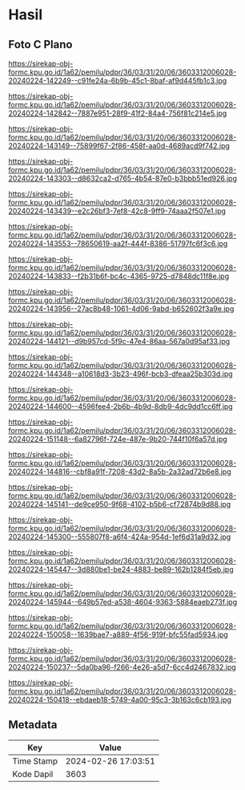# Hasil

## Foto C Plano

https://sirekap-obj-formc.kpu.go.id/1a62/pemilu/pdpr/36/03/31/20/06/3603312006028-20240224-142249--c91fe24a-6b9b-45c1-8baf-af9d445fb1c3.jpg

https://sirekap-obj-formc.kpu.go.id/1a62/pemilu/pdpr/36/03/31/20/06/3603312006028-20240224-142842--7887e951-28f9-41f2-84a4-756f81c214e5.jpg

https://sirekap-obj-formc.kpu.go.id/1a62/pemilu/pdpr/36/03/31/20/06/3603312006028-20240224-143149--75899f67-2f86-458f-aa0d-4689acd9f742.jpg

https://sirekap-obj-formc.kpu.go.id/1a62/pemilu/pdpr/36/03/31/20/06/3603312006028-20240224-143303--d8632ca2-d765-4b54-87e0-b3bbb51ed926.jpg

https://sirekap-obj-formc.kpu.go.id/1a62/pemilu/pdpr/36/03/31/20/06/3603312006028-20240224-143439--e2c26bf3-7ef8-42c8-9ff9-74aaa2f507e1.jpg

https://sirekap-obj-formc.kpu.go.id/1a62/pemilu/pdpr/36/03/31/20/06/3603312006028-20240224-143553--78650619-aa2f-444f-8386-51797fc6f3c6.jpg

https://sirekap-obj-formc.kpu.go.id/1a62/pemilu/pdpr/36/03/31/20/06/3603312006028-20240224-143833--f2b31b6f-bc4c-4365-9725-d7848dc11f8e.jpg

https://sirekap-obj-formc.kpu.go.id/1a62/pemilu/pdpr/36/03/31/20/06/3603312006028-20240224-143956--27ac8b48-1061-4d06-9abd-b652602f3a9e.jpg

https://sirekap-obj-formc.kpu.go.id/1a62/pemilu/pdpr/36/03/31/20/06/3603312006028-20240224-144121--d9b957cd-5f9c-47e4-86aa-567a0d95af33.jpg

https://sirekap-obj-formc.kpu.go.id/1a62/pemilu/pdpr/36/03/31/20/06/3603312006028-20240224-144348--a10618d3-3b23-496f-bcb3-dfeaa25b303d.jpg

https://sirekap-obj-formc.kpu.go.id/1a62/pemilu/pdpr/36/03/31/20/06/3603312006028-20240224-144600--4596fee4-2b6b-4b9d-8db9-4dc9dd1cc6ff.jpg

https://sirekap-obj-formc.kpu.go.id/1a62/pemilu/pdpr/36/03/31/20/06/3603312006028-20240224-151148--6a82796f-724e-487e-9b20-744f10f6a57d.jpg

https://sirekap-obj-formc.kpu.go.id/1a62/pemilu/pdpr/36/03/31/20/06/3603312006028-20240224-144816--cbf8a91f-7208-43d2-8a5b-2a32ad72b6e8.jpg

https://sirekap-obj-formc.kpu.go.id/1a62/pemilu/pdpr/36/03/31/20/06/3603312006028-20240224-145141--de9ce950-9f68-4102-b5b6-cf72874b9d88.jpg

https://sirekap-obj-formc.kpu.go.id/1a62/pemilu/pdpr/36/03/31/20/06/3603312006028-20240224-145300--555807f8-a6f4-424a-954d-1ef6d31a9d32.jpg

https://sirekap-obj-formc.kpu.go.id/1a62/pemilu/pdpr/36/03/31/20/06/3603312006028-20240224-145447--3d880be1-be24-4883-be89-162b1284f5eb.jpg

https://sirekap-obj-formc.kpu.go.id/1a62/pemilu/pdpr/36/03/31/20/06/3603312006028-20240224-145944--649b57ed-a538-4604-9363-5884eaeb273f.jpg

https://sirekap-obj-formc.kpu.go.id/1a62/pemilu/pdpr/36/03/31/20/06/3603312006028-20240224-150058--1639bae7-a889-4f56-919f-bfc55fad5934.jpg

https://sirekap-obj-formc.kpu.go.id/1a62/pemilu/pdpr/36/03/31/20/06/3603312006028-20240224-150237--5da0ba96-f266-4e26-a5d7-6cc4d2467832.jpg

https://sirekap-obj-formc.kpu.go.id/1a62/pemilu/pdpr/36/03/31/20/06/3603312006028-20240224-150418--ebdaeb18-5749-4a00-95c3-3b163c6cb193.jpg


## Metadata

| Key        | Value               |
| ---------- | ------------------- |
| Time Stamp | 2024-02-26 17:03:51 |
| Kode Dapil | 3603                |



